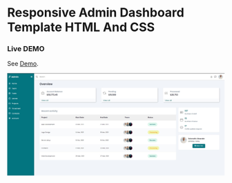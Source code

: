 # Responsive Admin Dashboard Template HTML And CSS


### Live DEMO
See [Demo](responsive-admin-panel.vercel.app/).


![alt text](screenshots/dem.jpg "ScreenShot")
